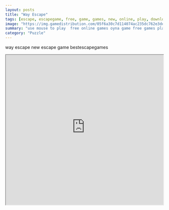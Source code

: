 ```yaml
---
layout: posts
title: "Way Escape"
tags: [escape, escapegame, free, game, games, new, online, play, download, way, free, online, games, oyna, game, free, games, play, play, games]
image: "https://img.gamedistribution.com/05f6a30c7d114074ac235dc762e3dea9.jpg"
summary: "use mouse to play  free online games oyna game free games play play games"
category: "Puzzle"
---
```


way escape new escape game bestescapegames

<iframe width="100%" height="480px;" src="https://flash.gamedistribution.com?game=05f6a30c7d114074ac235dc762e3dea9"></iframe>
